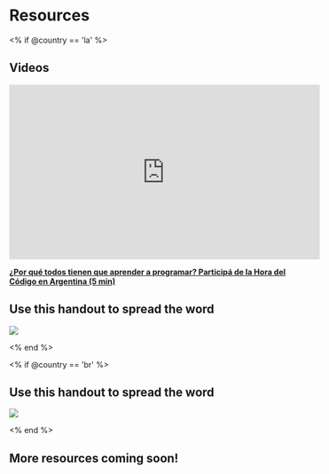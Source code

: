 # Resources

<% if @country == 'la' %>

## Videos

<iframe width="560" height="315" src="https://www.youtube.com/embed/HrBh2165KjE" frameborder="0" allowfullscreen></iframe><p><a href="https://www.youtube.com/watch?v=HrBh2165KjE"><strong>¿Por qué todos tienen que aprender a programar? Participá de la Hora del Código en Argentina (5 min)</strong></a>

## Use this handout to spread the word
<a href="<%= resolve_file('/files/hoc-one-pager-la.pdf') %>"><img src="/images/fit-400/hoc-one-pager-la_Page_1.png"></a>

<% end %>

<% if @country ==  'br' %>

## Use this handout to spread the word
<a href="<%= resolve_file('/files/hoc-one-pager-br.pdf') %>"><img src="/images/fit-400/hoc-one-pager-pt_Page_1.png"></a>

<% end %>

## More resources coming soon!
